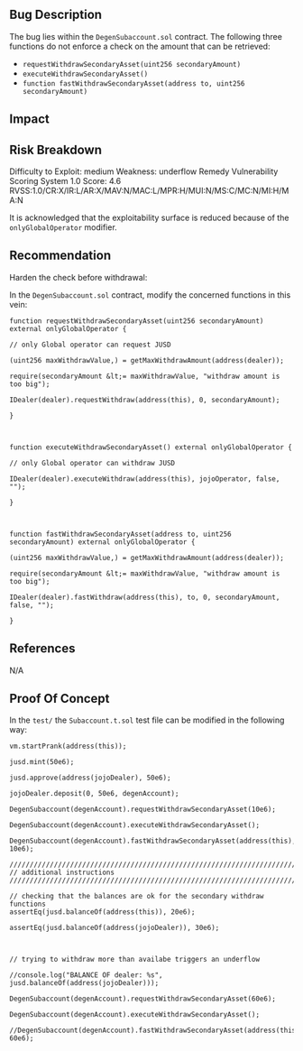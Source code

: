 ## Bug Description

The bug lies within the `DegenSubaccount.sol` contract. The following three functions do not enforce a check on the amount that can be retrieved:
- `requestWithdrawSecondaryAsset(uint256 secondaryAmount)`
- `executeWithdrawSecondaryAsset()`
- `function fastWithdrawSecondaryAsset(address to, uint256 secondaryAmount)`



## Impact

## Risk Breakdown
Difficulty to Exploit: medium
Weakness: underflow
Remedy Vulnerability Scoring System 1.0 Score: 4.6
RVSS:1.0/CR:X/IR:L/AR:X/MAV:N/MAC:L/MPR:H/MUI:N/MS:C/MC:N/MI:H/MA:N

It is acknowledged that the exploitability surface is reduced because of the `onlyGlobalOperator` modifier.

## Recommendation

Harden the check before withdrawal:

In the `DegenSubaccount.sol` contract, modify the concerned functions in this vein:

```solidity
function requestWithdrawSecondaryAsset(uint256 secondaryAmount) external onlyGlobalOperator {

// only Global operator can request JUSD

(uint256 maxWithdrawValue,) = getMaxWithdrawAmount(address(dealer));

require(secondaryAmount &lt;= maxWithdrawValue, "withdraw amount is too big");

IDealer(dealer).requestWithdraw(address(this), 0, secondaryAmount);

}

  

function executeWithdrawSecondaryAsset() external onlyGlobalOperator {

// only Global operator can withdraw JUSD

IDealer(dealer).executeWithdraw(address(this), jojoOperator, false, "");

}

  

function fastWithdrawSecondaryAsset(address to, uint256 secondaryAmount) external onlyGlobalOperator {

(uint256 maxWithdrawValue,) = getMaxWithdrawAmount(address(dealer));

require(secondaryAmount &lt;= maxWithdrawValue, "withdraw amount is too big");

IDealer(dealer).fastWithdraw(address(this), to, 0, secondaryAmount, false, "");

}
```

## References

N/A

## Proof Of Concept

In the `test/` the `Subaccount.t.sol` test file can be modified in the following way:

```solidity
vm.startPrank(address(this));

jusd.mint(50e6);

jusd.approve(address(jojoDealer), 50e6);

jojoDealer.deposit(0, 50e6, degenAccount);

DegenSubaccount(degenAccount).requestWithdrawSecondaryAsset(10e6);

DegenSubaccount(degenAccount).executeWithdrawSecondaryAsset();

DegenSubaccount(degenAccount).fastWithdrawSecondaryAsset(address(this), 10e6);

//////////////////////////////////////////////////////////////////////////
// additional instructions
//////////////////////////////////////////////////////////////////////////

// checking that the balances are ok for the secondary withdraw functions
assertEq(jusd.balanceOf(address(this)), 20e6);

assertEq(jusd.balanceOf(address(jojoDealer)), 30e6);

  

// trying to withdraw more than availabe triggers an underflow

//console.log("BALANCE OF dealer: %s", jusd.balanceOf(address(jojoDealer)));

DegenSubaccount(degenAccount).requestWithdrawSecondaryAsset(60e6);

DegenSubaccount(degenAccount).executeWithdrawSecondaryAsset();

//DegenSubaccount(degenAccount).fastWithdrawSecondaryAsset(address(this), 60e6);

```
